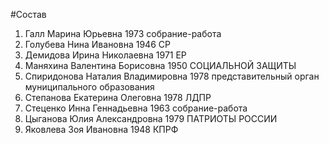 #Состав
1. Галл Марина Юрьевна 1973 собрание-работа
2. Голубева Нина Ивановна 1946 СР
3. Демидова Ирина Николаевна 1971 ЕР
4. Маняхина Валентина Борисовна 1950 СОЦИАЛЬНОЙ ЗАЩИТЫ
5. Спиридонова Наталия Владимировна 1978 представительный орган муниципального образования
6. Степанова Екатерина Олеговна 1978 ЛДПР
7. Стеценко Инна Геннадьевна 1963 собрание-работа
8. Цыганова Юлия Александровна 1979 ПАТРИОТЫ РОССИИ
9. Яковлева Зоя Ивановна 1948 КПРФ
